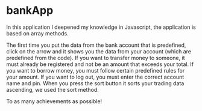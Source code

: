 # bankApp

 In this application I deepened my knowledge in Javascript, the application is based on array methods.
 
 The first time you put the data from the bank account that is predefined, click on the arrow and it shows you the data from your account (which are predefined from the code).
 If you want to transfer money to someone, it must already be registered and not be an amount that exceeds your total.
 If you want to borrow money, you must follow certain predefined rules for your amount.
 If you want to log out, you must enter the correct account name and pin.
 When you press the sort button it sorts your trading data ascending, we used the sort method.

To as many achievements as possible!
